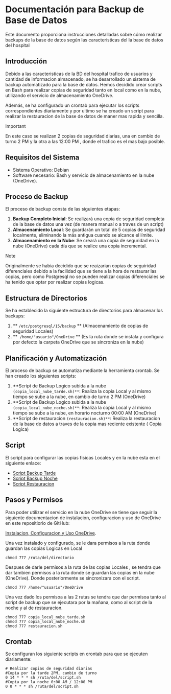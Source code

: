 # Documentación para Backup de Base de Datos

Este documento proporciona instrucciones detalladas sobre cómo realizar backups de la base de datos según las caracteristicas del la base de datos del hospital

## Introducción

Debido a las caracteristicas de la BD del hospital trafico de usuarios y cantidad de informacion almacenado, se ha desarrollado un sistema de backup automatizado para la base de datos. 
Hemos decidido crear scripts en Bash para realizar copias de seguridad tanto en local como en la nube, utilizando el servicio de almacenamiento OneDrive.

Además, se ha configurado un crontab para ejecutar los scripts correspondientes diariamente y por ultimo se ha creado 
un script para realizar la restauracion de la base de datos de maner mas rapida y sencilla.

> [!IMPORTANT]  
> En este caso se realizan 2 copias de seguridad diarias, una en cambio de turno 2 PM y la otra
> a las 12:00 PM , donde el trafico es el mas bajo posible.

## Requisitos del Sistema

- Sistema Operativo: Debian
- Software necesario: Bash y servicio de almacenamiento en la nube (OneDrive).

## Proceso de Backup

El proceso de backup consta de las siguientes etapas:

1. **Backup Completo Inicial**: Se realizará una copia de seguridad completa de la base de datos una vez (de manera manual o a traves de un script)
2. **Almacenamiento Local**: Se guardarán un total de 5 copias de seguridad localmente, eliminando la más antigua cuando se alcance el límite.
3. **Almacenamiento en la Nube**: Se creará una copia de seguridad en la nube (OneDrive) cada día que se realice una copia incremental.

> [!NOTE]  
> Originalmente se habia decidido que se reaizarian copias de seguiridad diferenciales debido a la facilidad
> que se tiene a la hora de restaurar las copias, pero como Postgresql no se pueden realizar copias diferenciales
> se ha tenido que optar por realizar copias logicas.

## Estructura de Directorios

Se ha establecido la siguiente estructura de directorios para almacenar los backups:

1. ** ```/etc/postgresql/15/backup``` ** (Almacenamiento de copias de seguridad Locales)
2. **``` /home/"usuario"/OneDrive``` ** (Es la ruta donde se instala y configura por defecto la carpeta OneDrive que se sincroniza en la nube)

## Planificación y Automatización

El proceso de backup se automatiza mediante la herramienta crontab. Se han creado los siguientes scripts:

1. **Script de Backup Logico subida a la nube ```(copia_local_nube_tarde.sh)**```: Realiza la copia Local y al mismo tiempo se sube a la nube, en cambio de turno 2 PM (OneDrive)
2. **Script de Backup Logico subida a la nube ```(copia_local_nube_noche.sh)**```: Realiza la copia Local y al mismo tiempo se sube a la nube, en horario nocturno 00:00 AM (OneDrive)
3. **Script de restauracion ```(restauracion.sh)**```: Realiza la restauracion de la base de datos a traves de la copia mas reciente existente ( Copia Logica)

## Script

El script para configurar las copias fisicas Locales y en la nube esta en el siguiente enlace:

-  [Script Backup Tarde](Esquema%20d'alta%20disponibilitat/script_backup_local_nube.sh)
-  [Script Backup Noche](Esquema%20d'alta%20disponibilitat/script_backup_local_nube.sh)
-  [Script Restauracion](Esquema%20d'alta%20disponibilitat/script_restauracio.sh)

## Pasos y Permisos

Para poder utilizar el servicio en la nube OneDrive se tiene que seguir
la siguiente documentacion de instalacion, configuracion y uso de OneDrive en este repositiorio de GitHub:

[Instalacion, Configuracion y Uso OneDrive](https://github.com/abraunegg/onedrive).

Una vez instalado y configurado, se le dara permisos a la ruta donde guardan las copias Logicas en Local
```
chmod 777 /ruta/del/directorio 
```

Despues de darle permisos a la ruta de las copias Locales , se tendra que dar tambien permisos a la ruta
donde se guardan las copias en la nube (OneDrive). Donde posteriormente se sincronizara con el script.
```
chmod 777 /home/"usuario"/OneDrive
```

Una vez dado los permisoa a las 2 rutas se tendra que dar permisoa tanto al script de backup que se ejecutara por
la mañana, como al script de la noche y al de restauracion.
```
chmod 777 copia_local_nube_tarde.sh
chmod 777 copia_local_nube_noche.sh 
chmod 777 restauracion.sh
```

## Crontab

Se configuran los siguiente scripts en crontab para que se ejecuten diariamente:

```
# Realizar copias de seguridad diarias
#Copia por la tarde 2PM, cambio de turno
0 14 * * * sh /ruta/del/script.sh
#Copia por la noche 0:00 AM / 12:00 PM
0 0 * * * sh /ruta/del/script.sh
```




